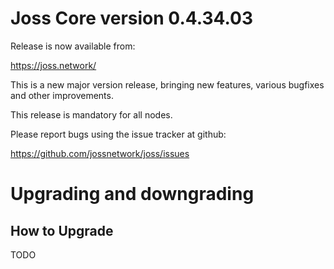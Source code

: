 Joss Core version 0.4.34.03
==========================

Release is now available from:

<https://joss.network/>

This is a new major version release, bringing new features, various bugfixes
and other improvements.

This release is mandatory for all nodes.

Please report bugs using the issue tracker at github:

<https://github.com/jossnetwork/joss/issues>


Upgrading and downgrading
=========================

How to Upgrade
--------------
TODO
